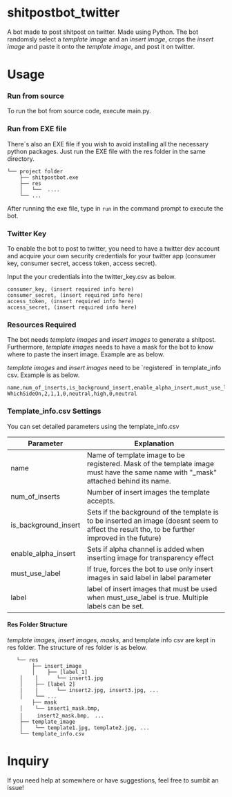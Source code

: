 # shitpostbot_twitter
 A bot made to post shitpost on twitter. Made using Python.
The bot randomsly select a *template image* and an *insert image*, crops the *insert image* and paste it onto the *template image*, and post it on twitter.

# Usage

### Run from source
To run the bot from source code, execute main.py.

### Run from EXE file
There\`s also an EXE file if you wish to avoid installing all the necessary python packages. Just run the EXE file with the res folder in the same directory.

```
└── project folder
    ├── shitpostbot.exe
    ├── res
    │   └──  ....
    └── ...
```
After running the exe file, type in `run` in the command prompt to execute the bot.

### Twitter Key
To enable the bot to post to twitter, you need to have a twitter dev account and acquire your own security credentials for your twitter app (consumer key, consumer secret, access token, access secret).

Input the your credentials into the twitter_key.csv as below.

```
consumer_key, (insert required info here)
consumer_secret, (insert required info here)
access_token, (insert required info here)
access_secret, (insert required info here)
```

### Resources Required
The bot needs *template images* and *insert images* to generate a shitpost.
Furthermore, *template images* needs to have a mask for the bot to know where to paste the insert image.
Example are as below.

*template images* and *insert images* need to be \`registered\` in template_info csv.
Example is as below.
```
name,num_of_inserts,is_background_insert,enable_alpha_insert,must_use_label,label
WhichSideOn,2,1,1,0,neutral,high,0,neutral
```
### Template_info.csv Settings
You can set detailed parameters using the template_info.csv

| Parameter  |  Explanation |
| ------------ | ------------ |
|  name | Name of template image to be registered. Mask of the template image must have the same name with "_mask" attached behind its name.|
|  num_of_inserts | Number of insert images the template accepts.   |
|  is_background_insert  | Sets if the background of the template is to be inserted an image (doesnt seem to affect the result tho, to be further improved in the future)  |
|  enable_alpha_insert |  Sets if alpha channel is added when inserting image for transparency effect  |
|  must_use_label | If true, forces the bot to use only insert images in said label in label parameter  |
|  label | label of insert images that must be used when must_use_label is true. Multiple labels can be set.  |

#### Res Folder Structure
*template images*, *insert images*, *masks*, and template info csv are kept in res folder.
The structure of res folder is as below.

```
   └── res
    	├── insert_image
    	│    ├── [label_1]
	│    │	    └── insert1.jpg
	│    ├── [label 2]
	|    |	    └── insert2.jpg, insert3.jpg, ...
	│    └── ...
        ├── mask
	│    └── insert1_mask.bmp, 
	│	　insert2_mask.bmp,　...
	├── template_image
	│    └── template1.jpg, template2.jpg, ...
	└── template_info.csv
```
# Inquiry
If you need help at somewhere or have suggestions, feel free to sumbit an issue!


